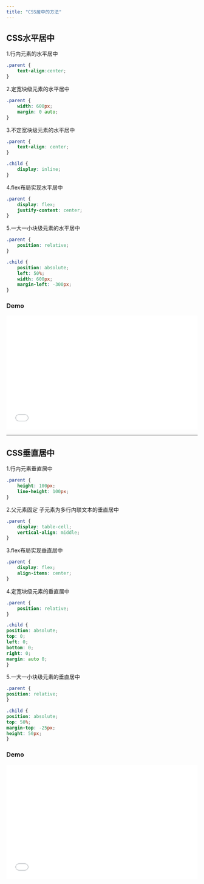 ```yaml
---
title: "CSS居中的方法"
---
```


## CSS水平居中

1.行内元素的水平居中 
```css
.parent {
    text-align:center;
}
```

2.定宽块级元素的水平居中
```css
.parent {
    width: 600px;
    margin: 0 auto;
}
```

<!-- more -->

3.不定宽块级元素的水平居中
```css
.parent {
    text-align: center;
}

.child {
    display: inline;
}
```

4.flex布局实现水平居中
```css
.parent {
    display: flex;
    justify-content: center;
}
```

5.一大一小块级元素的水平居中
```css
.parent {
    position: relative;
}

.child {
    position: absolute;
    left: 50%;
    width: 600px;
    margin-left: -300px;
}
```

### Demo

<iframe height='300' scrolling='no' title='CSS center horizontal' src='//codepen.io/lcrccr/embed/preview/yKGRwM/?height=300&theme-id=33119&default-tab=result&embed-version=2' frameborder='no' allowtransparency='true' allowfullscreen='true' style='width: 100%;'>See the Pen <a href='https://codepen.io/lcrccr/pen/yKGRwM/'>CSS center horizontal</a> by Leslie Lai (<a href='https://codepen.io/lcrccr'>@lcrccr</a>) on <a href='https://codepen.io'>CodePen</a>.
</iframe>

---

## CSS垂直居中

1.行内元素垂直居中  
```css
.parent {
    height: 100px;
    line-height: 100px;
}
```

2.父元素固定 子元素为多行内联文本的垂直居中
```css
.parent {
    display: table-cell;
    vertical-align: middle;
}
```

3.flex布局实现垂直居中
```css
.parent {
    display: flex;
    align-items: center;
}
```

4.定宽块级元素的垂直居中
```css
.parent {
    position: relative;
}

.child {
position: absolute;
top: 0;
left: 0;
bottom: 0;
right: 0;
margin: auto 0;
}
```

5.一大一小块级元素的垂直居中
```css
.parent {
position: relative;
}

.child {
position: absolute;
top: 50%;
margin-top: -25px;
height: 50px;
}
```

### Demo

<iframe height='300' scrolling='no' title='CSS center vartical' src='//codepen.io/lcrccr/embed/preview/oqJQXm/?height=300&theme-id=33119&default-tab=result&embed-version=2' frameborder='no' allowtransparency='true' allowfullscreen='true' style='width: 100%;'>See the Pen <a href='https://codepen.io/lcrccr/pen/oqJQXm/'>CSS center vartical</a> by Leslie Lai (<a href='https://codepen.io/lcrccr'>@lcrccr</a>) on <a href='https://codepen.io'>CodePen</a>.
</iframe>
